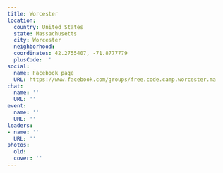 ```yaml
---
title: Worcester
location:
  country: United States
  state: Massachusetts
  city: Worcester
  neighborhood: 
  coordinates: 42.2755407, -71.8777779
  plusCode: ''
social:
  name: Facebook page
  URL: https://www.facebook.com/groups/free.code.camp.worcester.ma
chat:
  name: ''
  URL: ''
event:
  name: ''
  URL: ''
leaders:
- name: ''
  URL: ''
photos:
  old: 
  cover: ''
---
```

